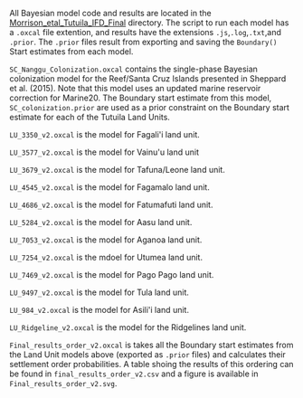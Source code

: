 All Bayesian model code and results are located in the [Morrison_etal_Tutuila_IFD_Final](./Morrison_etal_Tutuila_IFD_Final) directory. The script to run each model has a `.oxcal` file extention, and results have the extensions `.js`,`.log`,`.txt`,and `.prior`. The `.prior` files result from exporting and saving the `Boundary()` Start estimates from each model.

`SC_Nanggu_Colonization.oxcal` contains the single-phase Bayesian colonization model for the Reef/Santa Cruz Islands presented in Sheppard et al. (2015). Note that this model uses an updated marine reservoir correction for Marine20. The Boundary start estimate from this model, `SC_colonization.prior` are used as a prior constraint on the Boundary start estimate for each of the Tutuila Land Units.

`LU_3350_v2.oxcal` is the model for Fagali'i land unit.

`LU_3577_v2.oxcal` is the model for Vainu'u land unit

`LU_3679_v2.oxcal` is the model for Tafuna/Leone land unit.

`LU_4545_v2.oxcal` is the model for Fagamalo land unit.

`LU_4686_v2.oxcal` is the model for Fatumafuti land unit.

`LU_5284_v2.oxcal` is the model for Aasu land unit.

`LU_7053_v2.oxcal` is the model for Aganoa land unit.

`LU_7254_v2.oxcal` is the mdoel for Utumea land unit.

`LU_7469_v2.oxcal` is the model for Pago Pago  land unit.

`LU_9497_v2.oxcal` is the model for Tula land unit.

`LU_984_v2.oxcal` is the model for Asili'i land unit.

`LU_Ridgeline_v2.oxcal` is the model for the Ridgelines land unit.

`Final_results_order_v2.oxcal` is takes all the Boundary start estimates from the Land Unit models above (exported as `.prior` files) and calculates their settlement order probabilities. A table shoing the results of this ordering can be found in `final_results_order_v2.csv` and a figure is available in `Final_results_order_v2.svg`.
